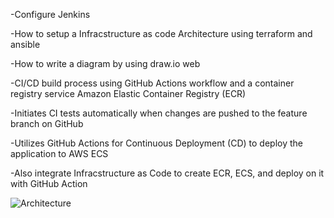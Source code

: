-Configure Jenkins 

-How to setup a Infracstructure as code Architecture using terraform and ansible

-How to write a diagram by using draw.io web

-CI/CD build process using GitHub Actions workflow and a container registry service Amazon Elastic Container Registry (ECR)

-Initiates CI tests automatically when changes are pushed to the feature branch on GitHub

-Utilizes GitHub Actions for Continuous Deployment (CD) to deploy the application to AWS ECS

-Also integrate Infracstructure as Code to create ECR, ECS, and deploy on it with GitHub Action

![Architecture](https://i.ibb.co/HFr8Vnn/architecture.jpg)


